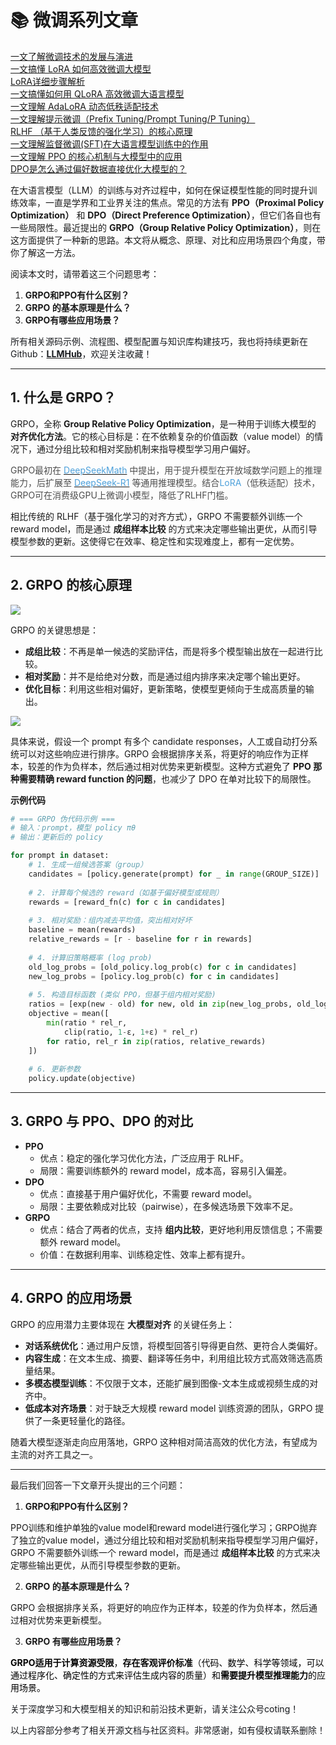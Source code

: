 # 📚 微调系列文章
[一文了解微调技术的发展与演进](https://zhuanlan.zhihu.com/p/1939080284374022103)  
[一文搞懂 LoRA 如何高效微调大模型](https://zhuanlan.zhihu.com/p/1939447022114567022)  
[LoRA详细步骤解析](https://zhuanlan.zhihu.com/p/1939807872113410970)	  
[一文搞懂如何用 QLoRA 高效微调大语言模型](https://zhuanlan.zhihu.com/p/1939997552779978284)  
[一文理解 AdaLoRA 动态低秩适配技术](https://zhuanlan.zhihu.com/p/1940347806129845834)  
[一文理解提示微调（Prefix Tuning/Prompt Tuning/P Tuning）](https://zhuanlan.zhihu.com/p/1940892127459547050)  
[RLHF （基于人类反馈的强化学习）的核心原理](https://zhuanlan.zhihu.com/p/1941259638084469752)  
[一文理解监督微调(SFT)在大语言模型训练中的作用](https://zhuanlan.zhihu.com/p/1944692406898393889)  
[一文理解 PPO 的核心机制与大模型中的应用](https://zhuanlan.zhihu.com/p/1945428431652238524)  
[DPO是怎么通过偏好数据直接优化大模型的？](https://zhuanlan.zhihu.com/p/1946134061836907801)



在大语言模型（LLM）的训练与对齐过程中，如何在保证模型性能的同时提升训练效率，一直是学界和工业界关注的焦点。常见的方法有 **PPO（Proximal Policy Optimization）** 和 **DPO（Direct Preference Optimization）**，但它们各自也有一些局限性。最近提出的 **GRPO（Group Relative Policy Optimization）**，则在这方面提供了一种新的思路。本文将从概念、原理、对比和应用场景四个角度，带你了解这一方法。

阅读本文时，请带着这三个问题思考：

1. **GRPO和PPO有什么区别？**
2. **GRPO 的基本原理是什么？**
3. **GRPO有哪些应用场景？**



<font style="color:rgb(25, 27, 31);">所有相关源码示例、流程图、模型配置与知识库构建技巧，我也将持续更新在Github：</font>[**<font style="color:rgb(25, 27, 31);">LLMHub</font>**](https://github.com/aicoting/LLMHub)<font style="color:rgb(25, 27, 31);">，欢迎关注收藏！</font>

---

## 1. 什么是 GRPO？
GRPO，全称 **Group Relative Policy Optimization**，是一种用于训练大模型的 **对齐优化方法**。它的核心目标是：在不依赖复杂的价值函数（value model）的情况下，通过分组比较和相对奖励机制来指导模型学习用户偏好。

<font style="color:rgb(77, 77, 77);">GRPO最初在 </font>[<font style="color:rgb(78, 161, 219);">DeepSeekMath</font>](https://arxiv.org/abs/2402.03300)<font style="color:rgb(77, 77, 77);"> 中提出，用于提升模型在开放域数学问题上的推理能力，后扩展至 </font>[<font style="color:rgb(78, 161, 219);">DeepSeek-R1</font>](https://arxiv.org/abs/2501.12948)<font style="color:rgb(77, 77, 77);"> 等通用推理模型。结合</font><font style="color:rgb(78, 161, 219) !important;">LoRA</font><font style="color:rgb(77, 77, 77);">（低秩适配）技术，GRPO可在消费级GPU上微调小模型，降低了RLHF门槛。</font>

相比传统的 RLHF（基于强化学习的对齐方式），GRPO 不需要额外训练一个 reward model，而是通过 **成组样本比较** 的方式来决定哪些输出更优，从而引导模型参数的更新。这使得它在效率、稳定性和实现难度上，都有一定优势。

---

## 2. GRPO 的核心原理
![](https://cdn.nlark.com/yuque/0/2025/png/28454971/1755674685665-1bedd3e0-bd29-4969-929b-b509057626f0.png)

GRPO 的关键思想是：

+ **成组比较**：不再是单一候选的奖励评估，而是将多个模型输出放在一起进行比较。
+ **相对奖励**：并不是给绝对分数，而是通过组内排序来决定哪个输出更好。
+ **优化目标**：利用这些相对偏好，更新策略，使模型更倾向于生成高质量的输出。

![](https://cdn.nlark.com/yuque/0/2025/png/28454971/1755675324005-fad4f98c-d6c7-44ca-864c-7a7313eb7b48.png)

具体来说，假设一个 prompt 有多个 candidate responses，人工或自动打分系统可以对这些响应进行排序。GRPO 会根据排序关系，将更好的响应作为正样本，较差的作为负样本，然后通过相对优势来更新模型。这种方式避免了 **PPO 那种需要精确 reward function 的问题**，也减少了 DPO 在单对比较下的局限性。

**示例代码**

```python
# === GRPO 伪代码示例 ===
# 输入：prompt，模型 policy πθ
# 输出：更新后的 policy

for prompt in dataset:
    # 1. 生成一组候选答案（group）
    candidates = [policy.generate(prompt) for _ in range(GROUP_SIZE)]
    
    # 2. 计算每个候选的 reward（如基于偏好模型或规则）
    rewards = [reward_fn(c) for c in candidates]
    
    # 3. 相对奖励：组内减去平均值，突出相对好坏
    baseline = mean(rewards)
    relative_rewards = [r - baseline for r in rewards]
    
    # 4. 计算旧策略概率 (log prob)
    old_log_probs = [old_policy.log_prob(c) for c in candidates]
    new_log_probs = [policy.log_prob(c) for c in candidates]
    
    # 5. 构造目标函数 (类似 PPO，但基于组内相对奖励)
    ratios = [exp(new - old) for new, old in zip(new_log_probs, old_log_probs)]
    objective = mean([
        min(ratio * rel_r,
            clip(ratio, 1-ε, 1+ε) * rel_r)
        for ratio, rel_r in zip(ratios, relative_rewards)
    ])
    
    # 6. 更新参数
    policy.update(objective)

```

---

## 3. GRPO 与 PPO、DPO 的对比
+ **PPO**
    - 优点：稳定的强化学习优化方法，广泛应用于 RLHF。
    - 局限：需要训练额外的 reward model，成本高，容易引入偏差。
+ **DPO**
    - 优点：直接基于用户偏好优化，不需要 reward model。
    - 局限：主要依赖成对比较（pairwise），在多候选场景下效率不足。
+ **GRPO**
    - 优点：结合了两者的优点，支持 **组内比较**，更好地利用反馈信息；不需要额外 reward model。
    - 价值：在数据利用率、训练稳定性、效率上都有提升。

---

## 4. GRPO 的应用场景
GRPO 的应用潜力主要体现在 **大模型对齐** 的关键任务上：

+ **对话系统优化**：通过用户反馈，将模型回答引导得更自然、更符合人类偏好。
+ **内容生成**：在文本生成、摘要、翻译等任务中，利用组比较方式高效筛选高质量结果。
+ **多模态模型训练**：不仅限于文本，还能扩展到图像-文本生成或视频生成的对齐中。
+ **低成本对齐场景**：对于缺乏大规模 reward model 训练资源的团队，GRPO 提供了一条更轻量化的路径。

随着大模型逐渐走向应用落地，GRPO 这种相对简洁高效的优化方法，有望成为主流的对齐工具之一。

---

最后我们回答一下文章开头提出的三个问题：

1. **GRPO和PPO有什么区别？**

PPO训练和维护单独的value model和reward model进行强化学习；GRPO抛弃了独立的value model，通过分组比较和相对奖励机制来指导模型学习用户偏好，GRPO 不需要额外训练一个 reward model，而是通过 **成组样本比较** 的方式来决定哪些输出更优，从而引导模型参数的更新。

2. **GRPO 的基本原理是什么？**

GRPO 会根据排序关系，将更好的响应作为正样本，较差的作为负样本，然后通过相对优势来更新模型。

3. **GRPO 有哪些应用场景？**

**<font style="color:rgb(0, 0, 0);">GRPO适用于计算资源受限</font>**<font style="color:rgb(0, 0, 0);">，</font>**<font style="color:rgb(0, 0, 0);">存在客观评价标准</font>**<font style="color:rgb(0, 0, 0);">（代码、数学、科学等领域，可以通过程序化、确定性的方式来评估生成内容的质量）和</font>**<font style="color:rgb(0, 0, 0);">需要提升模型推理能力</font>**<font style="color:rgb(0, 0, 0);">的应用场景。</font>

<font style="color:rgb(25, 27, 31);">关于深度学习和大模型相关的知识和前沿技术更新，请关注公众号</font><font style="color:rgb(25, 27, 31);background-color:rgb(246, 246, 246);">coting</font><font style="color:rgb(25, 27, 31);">！</font>

<font style="color:rgb(25, 27, 31);">以上内容部分参考了相关开源文档与社区资料。非常感谢，如有侵权请联系删除！</font>





